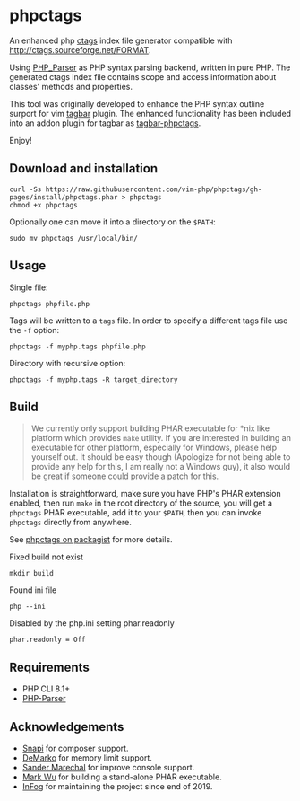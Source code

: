 # phpctags

An enhanced php [ctags](http://ctags.sourceforge.net/) index file generator
compatible with http://ctags.sourceforge.net/FORMAT.

Using [PHP_Parser](https://github.com/nikic/PHP-Parser) as PHP syntax parsing
backend, written in pure PHP. The generated ctags index file contains scope
and access information about classes' methods and properties.

This tool was originally developed to enhance the PHP syntax outline surport
for vim [tagbar](http://majutsushi.github.com/tagbar/) plugin. The enhanced
functionality has been included into an addon plugin for tagbar as
[tagbar-phpctags](https://github.com/techlivezheng/tagbar-phpctags).

Enjoy!

## Download and installation

```
curl -Ss https://raw.githubusercontent.com/vim-php/phpctags/gh-pages/install/phpctags.phar > phpctags
chmod +x phpctags
```

Optionally one can move it into a directory on the `$PATH`:

```
sudo mv phpctags /usr/local/bin/
```

## Usage

Single file:

```
phpctags phpfile.php
```

Tags will be written to a `tags` file. In order to specify a different tags file
use the `-f` option:

```
phpctags -f myphp.tags phpfile.php
```

Directory with recursive option:

```
phpctags -f myphp.tags -R target_directory
```

## Build

> We currently only support building PHAR executable for \*nix like platform
> which provides `make` utility. If you are interested in building an executable
> for other platform, especially for Windows, please help yourself out. It
> should be easy though (Apologize for not being able to provide any help for
> this, I am really not a Windows guy), it also would be great if someone could
> provide a patch for this.

Installation is straightforward, make sure you have PHP's PHAR extension enabled,
then run `make` in the root directory of the source, you will get a `phpctags`
PHAR executable, add it to your `$PATH`, then you can invoke `phpctags`
directly from anywhere.

See [phpctags on packagist](http://packagist.org/packages/techlivezheng/phpctags)
for more details.

Fixed build not exist

```
mkdir build
```

Found ini file

```
php --ini
```

Disabled by the php.ini setting phar.readonly

```
phar.readonly = Off
```

Requirements
------------

* PHP CLI 8.1+
* [PHP-Parser](https://github.com/nikic/PHP-Parser)

Acknowledgements
----------------

* [Snapi](https://github.com/sanpii) for composer support.
* [DeMarko](https://github.com/DeMarko) for memory limit support.
* [Sander Marechal](https://github.com/sandermarechal) for improve console support.
* [Mark Wu](https://github.com/markwu) for building a stand-alone PHAR executable.
* [InFog](https://github.com/InFog) for maintaining the project since end of 2019.
